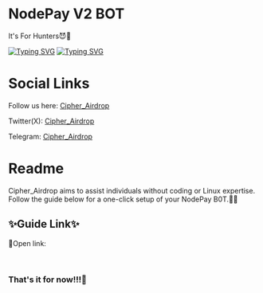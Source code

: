 # NodePay V2 BOT
It's For Hunters😈👿

[![Typing SVG](https://readme-typing-svg.demolab.com/?lines=NodePay+V2+B0T+)](https://git.io/typing-svg)
[![Typing SVG](https://readme-typing-svg.demolab.com/?lines=By+Cipher_Airdrop)](https://git.io/typing-svg)

<h1>Social Links</h1>

Follow us here: [Cipher_Airdrop](https://linktr.ee/cadrop)

Twitter(X): [Cipher_Airdrop](https://x.com/cipher_airdrop)

Telegram: [Cipher_Airdrop](https://t.me/+tFmYJSANTD81MzE1)


<h1>Readme</h1>
Cipher_Airdrop aims to assist individuals without coding or Linux expertise. Follow the guide below for a one-click setup of your NodePay B0T.👏😒

<h2>✨Guide Link✨</h2>
<p>🔷Open link: </p><br>

<h3>That's it for now!!!👿</h3>
